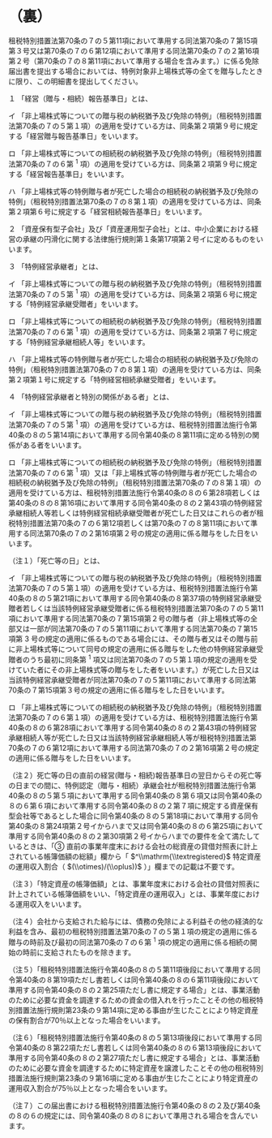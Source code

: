 # （裏）

租税特別措置法第70条の７の５第11項において準用する同法第70条の７第15項第３号又は第70条の７の６第12項において準用する同法第70条の７の２第16項第２号（第70条の７の８第11項において準用する場合を含みます。）に係る免除届出書を提出する場合においては、特例対象非上場株式等の全てを贈与したときに限り、この明細書を提出してください。

１ 「経営（贈与・相続）報告基準日」とは、

イ 「非上場株式等についての贈与税の納税猶予及び免除の特例」（租税特別措置法第70条の７の５第１項）の適用を受けている方は、同条第２項第９号に規定する「経営贈与報告基準日」をいいます。

ロ 「非上場株式等についての相続税の納税猶予及び免除の特例」（租税特別措置法第70条の７の６第 $^1$ 項）の適用を受けている方は、同条第２項第９号に規定する「経営報告基準日」をいいます。

ハ 「非上場株式等の特例贈与者が死亡した場合の相続税の納税猶予及び免除の特例」（租税特別措置法第70条の７の８第１項）の適用を受けている方は、同条第２項第６号に規定する「経営相続報告基準日」をいいます。

２ 「資産保有型子会社」及び「資産運用型子会社」とは、中小企業における経営の承継の円滑化に関する法律施行規則第１条第17項第２号イに定めるものをいいます。

３ 「特例経営承継者」とは、

イ 「非上場株式等についての贈与税の納税猶予及び免除の特例」（租税特別措置法第70条の７の５第 $^1$ 項）の適用を受けている方は、同条第２項第６号に規定する「特例経営承継受贈者」をいいます。

ロ 「非上場株式等についての相続税の納税猶予及び免除の特例」（租税特別措置法第70条の７の６第 $^1$ 項）の適用を受けている方は、同条第２項第７号に規定する「特例経営承継相続人等」をいいます。

ハ 「非上場株式等の特例贈与者が死亡した場合の相続税の納税猶予及び免除の特例」（租税特別措置法第70条の７の８第１項）の適用を受けている方は、同条第２項第１号に規定する「特例経営相続承継受贈者」をいいます。

４ 「特例経営承継者と特別の関係がある者」とは、

イ 「非上場株式等についての贈与税の納税猶予及び免除の特例」（租税特別措置法第70条の７の５第 $^1$ 項）の適用を受けている方は、租税特別措置法施行令第40条の８の５第14項において準用する同令第40条の８第11項に定める特別の関係がある者をいいます。

ロ 「非上場株式等についての相続税の納税猶予及び免除の特例」（租税特別措置法第70条の７の６第 $^1$ 項）又は「非上場株式等の特例贈与者が死亡した場合の相続税の納税猶予及び免除の特例」（租税特別措置法第70条の７の８第１項）の適用を受けている方は、租税特別措置法施行令第40条の８の６第28項若しくは第40条の８の８第16項において準用する同令第40条の８の２第43項の特例経営承継相続人等若しくは特例経営相続承継受贈者が死亡した日又はこれらの者が租税特別措置法第70条の７の６第12項若しくは第70条の７の８第11項において準用する同法第70条の７の２第16項第２号の規定の適用に係る贈与をした日をいいます。

（注１）「死亡等の日」とは、

イ 「非上場株式等についての贈与税の納税猶予及び免除の特例」（租税特別措置法第70条の７の５第１項）の適用を受けている方は、租税特別措置法施行令第40条の８の５第21項において準用する同令第40条の８第37項の特例経営承継受贈者若しくは当該特例経営承継受贈者に係る租税特別措置法第70条の７の５第11項において準用する同法第70条の７第15項第２号の贈与者（非上場株式等の全部又は一部が同法第70条の７の５第11項において準用する同法第70条の７第15項第 $3$ 号の規定の適用に係るものである場合には、その贈与者又はその贈与前に非上場株式等について同号の規定の適用に係る贈与をした他の特例経営承継受贈者のうち最初に同条第 $^1$ 項又は同法第70条の７の５第１項の規定の適用を受けていた者にその非上場株式等の贈与をした者をいいます。）が死亡した日又は当該特例経営承継受贈者が同法第70条の７の５第11項において準用する同法第70条の７第15項第３号の規定の適用に係る贈与をした日をいいます。

ロ 「非上場株式等についての相続税の納税猶予及び免除の特例」（租税特別措置法第70条の７の６第１項）の適用を受けている方は、租税特別措置法施行令第40条の８の６第28項において準用する同令第40条の８の２第43項の特例経営承継相続人等が死亡した日又は当該特例経営承継相続人等が租税特別措置法第70条の７の６第12項において準用する同法第70条の７の２第16項第２号の規定の適用に係る贈与をした日をいいます。

（注２）死亡等の日の直前の経営(贈与・相続)報告基準日の翌日からその死亡等の日までの間に、特例認定（贈与・相続）承継会社が租税特別措置法施行令第40条の８の５第５項において準用する同令第40条の８第６項又は同令第40条の８の６第６項において準用する同令第40条の８の２第７項に規定する資産保有型会社等であるとした場合に同令第40条の８の５第18項において準用する同令第40条の８第24項第２号イからハまで又は同令第40条の８の６第25項において準用する同令第40条の８の２第30項第２号イからハまでの要件を全て満たしているときは、「③ 直前の事業年度末における会社の総資産の貸借対照表に計上されている帳簿価額の総額」欄から「 $^\\mathrm{\\textregistered}$ 特定資産の運用収入割合（ $(\\otimes)/(\\oplus))$ ）」欄までの記載は不要です。

（注３）「特定資産の帳簿価額」とは、事業年度末における会社の貸借対照表に計上されている帳簿価額をいい、「特定資産の運用収入」とは、事業年度における運用収入をいいます。

（注４）会社から支給された給与には、債務の免除による利益その他の経済的な利益を含み、最初の租税特別措置法第70条の７の５第１項の規定の適用に係る贈与の時前及び最初の同法第70条の７の６第 $^1$ 項の規定の適用に係る相続の開始の時前に支給されたものを除きます。

（注５）「租税特別措置法施行令第40条の８の５第11項後段において準用する同令第40条の８第19項ただし書若しくは同令第40条の８の６第11項後段において準用する同令第40条の８の２第25項ただし書に規定する場合」とは、事業活動のために必要な資金を調達するための資金の借入れを行ったことその他の租税特別措置法施行規則第23条の９第14項に定める事由が生じたことにより特定資産の保有割合が70％以上となった場合をいいます。

（注６）「租税特別措置法施行令第40条の８の５第13項後段において準用する同令第40条の８第22項ただし書若しくは同令第40条の８の６第13項後段において準用する同令第40条の８の２第27項ただし書に規定する場合」とは、事業活動のために必要な資金を調達するために特定資産を譲渡したことその他の租税特別措置法施行規則第23条の９第16項に定める事由が生じたことにより特定資産の運用収入割合が75％以上となった場合をいいます。

（注７）この届出書における租税特別措置法施行令第40条の８の２及び第40条の８の６の規定には、同令第40条の８の８において準用される場合を含んでいます。